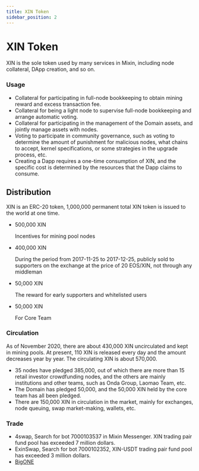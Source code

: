 ```yaml
---
title: XIN Token
sidebar_position: 2
---
```


# XIN Token

XIN is the sole token used by many services in Mixin, including node collateral, DApp creation, and so on. 

### Usage
- Collateral for participating in full-node bookkeeping to obtain mining reward and excess transaction fee.
- Collateral for being a light node to supervise full-node bookkeeping and arrange automatic voting.
- Collateral for participating in the management of the Domain assets, and jointly manage assets with nodes.
- Voting to participate in community governance, such as voting to determine the amount of punishment for malicious nodes, what chains to accept, kernel specifications, or some strategies in the upgrade process, etc.
- Creating a Dapp requires a one-time consumption of XIN, and the specific cost is determined by the resources that the Dapp claims to consume.

## Distribution
XIN is an ERC-20 token, 1,000,000 permanent total XIN token is issued to the world at one time.

- 500,000 XIN 

  Incentives for mining pool nodes

- 400,000 XIN 

  During the period from 2017-11-25 to 2017-12-25, publicly sold to supporters on the exchange at the price of 20 EOS/XIN, not through any middleman

- 50,000 XIN 

  The reward for early supporters and whitelisted users

- 50,000 XIN 

  For Core Team

### Circulation
As of November 2020, there are about 430,000 XIN uncirculated and kept in mining pools. At present, 110 XIN is released every day and the amount decreases year by year. The circulating XIN is about 570,000.

- 35 nodes have pledged 385,000, out of which there are more than 15 retail investor crowdfunding nodes, and the others are mainly institutions and other teams, such as Onda Group, Laomao Team, etc.
- The Domain has pledged 50,000, and the 50,000 XIN held by the core team has all been pledged.
- There are 150,000 XIN in circulation in the market, mainly for exchanges, node queuing, swap market-making, wallets, etc.

### Trade
- 4swap, Search for bot 7000103537 in Mixin Messenger. XIN trading pair fund pool has exceeded 7 million dollars.
- ExinSwap, Search for bot 7000102352, XIN-USDT trading pair fund pool has exceeded 3 million dollars.
- [BigONE](https://big.one/trade/XIN-EOS)
